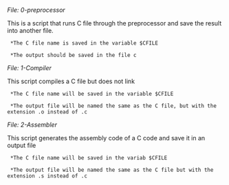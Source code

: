 *File: 0-preprocessor*

This is a script that runs C file through the preprocessor and save the result into another file.

     *The C file name is saved in the variable $CFILE
     
     *The output should be saved in the file c

*File: 1-Compiler*

This script compiles a C file but does not link

     *The C file name will be saved in the variable $CFILE
     
     *The output file will be named the same as the C file, but with the extension .o instead of .c

*File: 2-Assembler*

This script generates the assembly code of a C code and save it in an output file

     *The C file name will be saved in the variab $CFILE

     *The output file will be named the same as the C file but with the extension .s instead of .c